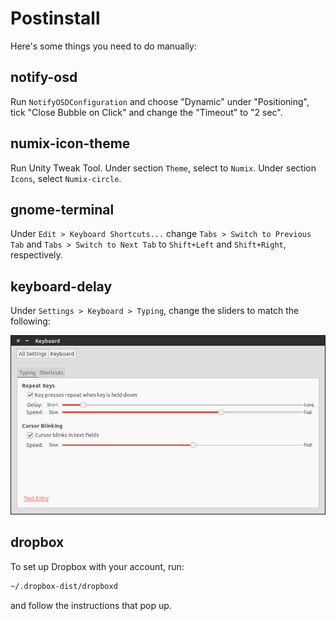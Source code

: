 Postinstall
===========

Here's some things you need to do manually:

notify-osd
----------

Run `NotifyOSDConfiguration` and choose "Dynamic" under "Positioning", tick
"Close Bubble on Click" and change the "Timeout" to "2 sec".

numix-icon-theme
----------------

Run Unity Tweak Tool. Under section `Theme`, select to `Numix`. Under section
`Icons`, select `Numix-circle`.

gnome-terminal
--------------

Under `Edit > Keyboard Shortcuts...` change `Tabs > Switch to Previous Tab` and
`Tabs > Switch to Next Tab` to `Shift+Left` and `Shift+Right`, respectively.

keyboard-delay
--------------

Under `Settings > Keyboard > Typing`, change the sliders to match the following:

![keyboard sliders](.images/keyboard-sliders.png)

dropbox
-------

To set up Dropbox with your account, run:

```bash
~/.dropbox-dist/dropboxd
```

and follow the instructions that pop up.
